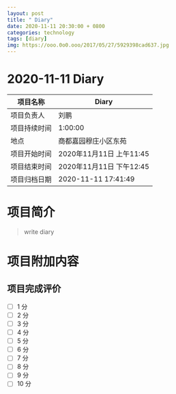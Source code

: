 ```yaml
---
layout: post
title: " Diary"
date: 2020-11-11 20:30:00 + 0800
categories: technology
tags: [diary]
img: https://ooo.0o0.ooo/2017/05/27/5929398cad637.jpg
---
```


#  2020-11-11 Diary


| 项目名称     |    Diary      |
| ------------ | ----------------------- |
| 项目负责人   | 刘鹏                    |
| 项目持续时间 | 1:00:00                 |
| 地点         | 商都嘉园穆庄小区东苑    |
| 项目开始时间 | 2020年11月11日 上午11:45 |
| 项目结束时间 | 2020年11月11日 下午12:45 |
| 项目归档日期 | 2020-11-11 17:41:49  |

# 项目简介
> write diary  


# 项目附加内容





## 项目完成评价

- [ ]  1 分
- [ ]  2 分
- [ ]  3 分
- [ ]  4 分
- [ ]  5 分
- [ ]  6 分
- [ ]  7 分
- [ ]  8 分
- [ ]  9 分
- [ ]  10 分